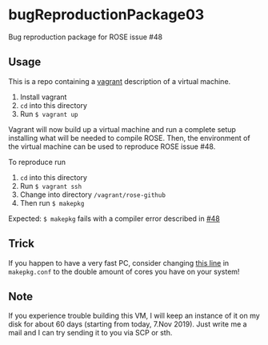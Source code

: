 # bugReproductionPackage03

Bug reproduction package for ROSE issue #48

## Usage

This is a repo containing a [vagrant](https://www.vagrantup.com/) description
of a virtual machine.

1. Install vagrant
1. `cd` into this directory
1. Run `$ vagrant up`

Vagrant will now build up a virtual machine and run a
complete setup installing what will be needed to compile
ROSE. Then, the environment of the virtual machine
can be used to reproduce ROSE issue #48.

To reproduce run

1. `cd` into this directory
1. Run `$ vagrant ssh`
1. Change into directory `/vagrant/rose-github`
1. Then run `$ makepkg`

Expected: `$ makepkg` fails with a compiler error described in [#48](https://github.com/rose-compiler/rose/issues/48)

## Trick

If you happen to have a very fast PC, consider changing
[this line](https://github.com/forflo/bugReproductionPackage03/blob/f6902b22e8ba47fd457bbedce1991d24f52bf3e9/makepkg.conf#L44)
in `makepkg.conf` to the double amount of cores you have on your system!

## Note

If you experience trouble building this VM, I will keep an instance
of it on my disk for about 60 days (starting from today, 7.Nov 2019).
Just write me a mail and I can try sending it to you via SCP or sth.
